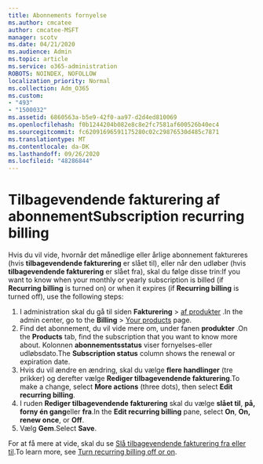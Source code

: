 ```yaml
---
title: Abonnements fornyelse
ms.author: cmcatee
author: cmcatee-MSFT
manager: scotv
ms.date: 04/21/2020
ms.audience: Admin
ms.topic: article
ms.service: o365-administration
ROBOTS: NOINDEX, NOFOLLOW
localization_priority: Normal
ms.collection: Adm_O365
ms.custom:
- "493"
- "1500032"
ms.assetid: 6860563a-b5e9-42f0-aa97-d2d4ed810069
ms.openlocfilehash: f0b1244204b082e8c8e2fc7581af600526b40ec4
ms.sourcegitcommit: fc62091696591175280c02c29876530d485c7871
ms.translationtype: MT
ms.contentlocale: da-DK
ms.lasthandoff: 09/26/2020
ms.locfileid: "48286844"
---
```

# <a name="subscription-recurring-billing"></a><span data-ttu-id="2afbb-102">Tilbagevendende fakturering af abonnement</span><span class="sxs-lookup"><span data-stu-id="2afbb-102">Subscription recurring billing</span></span>

<span data-ttu-id="2afbb-103">Hvis du vil vide, hvornår det månedlige eller årlige abonnement faktureres (hvis **tilbagevendende fakturering** er slået til), eller når den udløber (hvis **tilbagevendende fakturering** er slået fra), skal du følge disse trin:</span><span class="sxs-lookup"><span data-stu-id="2afbb-103">If you want to know when your monthly or yearly subscription is billed (if **Recurring billing** is turned on) or when it expires (if **Recurring billing** is turned off), use the following steps:</span></span>
  
1. <span data-ttu-id="2afbb-104">I administration skal du gå til siden **Fakturering** \> [af produkter](https://go.microsoft.com/fwlink/p/?linkid=842054) .</span><span class="sxs-lookup"><span data-stu-id="2afbb-104">In the admin center, go to the **Billing** \> [Your products](https://go.microsoft.com/fwlink/p/?linkid=842054) page.</span></span>
2. <span data-ttu-id="2afbb-105">Find det abonnement, du vil vide mere om, under fanen **produkter** .</span><span class="sxs-lookup"><span data-stu-id="2afbb-105">On the **Products** tab, find the subscription that you want to know more about.</span></span> <span data-ttu-id="2afbb-106">Kolonnen **abonnementsstatus** viser fornyelses-eller udløbsdato.</span><span class="sxs-lookup"><span data-stu-id="2afbb-106">The **Subscription status** column shows the renewal or expiration date.</span></span>
3. <span data-ttu-id="2afbb-107">Hvis du vil ændre en ændring, skal du vælge **flere handlinger** (tre prikker) og derefter vælge **Rediger tilbagevendende fakturering**.</span><span class="sxs-lookup"><span data-stu-id="2afbb-107">To make a change, select **More actions** (three dots), then select **Edit recurring billing**.</span></span>
4. <span data-ttu-id="2afbb-108">I ruden **Rediger tilbagevendende fakturering** skal du vælge **slået til**, **på, forny én gang**eller **fra**.</span><span class="sxs-lookup"><span data-stu-id="2afbb-108">In the **Edit recurring billing** pane, select **On**, **On, renew once**, or **Off**.</span></span>
5. <span data-ttu-id="2afbb-109">Vælg **Gem**.</span><span class="sxs-lookup"><span data-stu-id="2afbb-109">Select **Save**.</span></span>

<span data-ttu-id="2afbb-110">For at få mere at vide, skal du se [Slå tilbagevendende fakturering fra eller til](https://docs.microsoft.com/microsoft-365/commerce/subscriptions/renew-your-subscription).</span><span class="sxs-lookup"><span data-stu-id="2afbb-110">To learn more, see [Turn recurring billing off or on](https://docs.microsoft.com/microsoft-365/commerce/subscriptions/renew-your-subscription).</span></span>